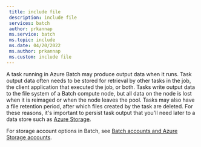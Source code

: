 ```yaml
---
 title: include file
 description: include file
 services: batch
 author: prkannap
 ms.service: batch
 ms.topic: include
 ms.date: 04/20/2022
 ms.author: prkannap
 ms.custom: include file
---
```


A task running in Azure Batch may produce output data when it runs. Task output data often needs to be stored for retrieval by other tasks in the job, the client application that executed the job, or both. Tasks write output data to the file system of a Batch compute node, but all data on the node is lost when it is reimaged or when the node leaves the pool. Tasks may also have a file retention period, after which files created by the task are deleted. For these reasons, it's important to persist task output that you'll need later to a data store such as [Azure Storage](../articles/storage/index.yml).

For storage account options in Batch, see [Batch accounts and Azure Storage accounts](../articles/batch/accounts.md#azure-storage-accounts).